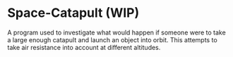# Space-Catapult (WIP)
A program used to investigate what would happen if someone were to take a large enough catapult and launch an object into orbit. This attempts to take air resistance into account at different altitudes.
